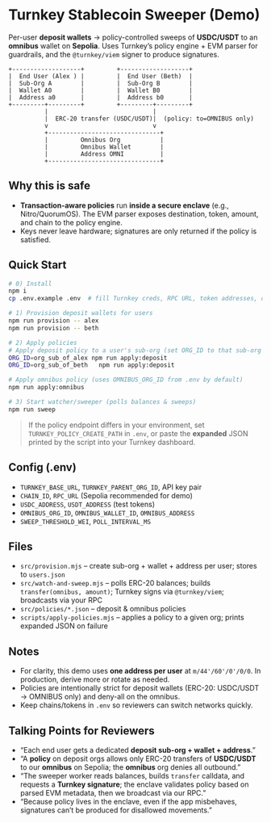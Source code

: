 # Turnkey Stablecoin Sweeper (Demo)

Per-user **deposit wallets** → policy-controlled sweeps of **USDC/USDT** to an **omnibus** wallet on **Sepolia**.
Uses Turnkey’s policy engine + EVM parser for guardrails, and the `@turnkey/viem` signer to produce signatures.

```
+-------------------+         +-------------------+
|  End User (Alex ) |         |  End User (Beth)  |
|  Sub-Org A        |         |  Sub-Org B        |
|  Wallet A0        |         |  Wallet B0        |
|  Address a0       |         |  Address b0       |
+---------+---------+         +---------+---------+
          |                             |
          |  ERC-20 transfer (USDC/USDT)|  (policy: to=OMNIBUS only)
          v                             v
          +-------------------------------+
          |         Omnibus Org           |
          |         Omnibus Wallet        |
          |         Address OMNI          |
          +-------------------------------+
```

## Why this is safe
- **Transaction-aware policies** run **inside a secure enclave** (e.g., Nitro/QuorumOS). The EVM parser exposes destination, token, amount, and chain to the policy engine.
- Keys never leave hardware; signatures are only returned if the policy is satisfied.

## Quick Start

```bash
# 0) Install
npm i
cp .env.example .env  # fill Turnkey creds, RPC URL, token addresses, omnibus address

# 1) Provision deposit wallets for users
npm run provision -- alex
npm run provision -- beth

# 2) Apply policies
# Apply deposit policy to a user's sub-org (set ORG_ID to that sub-org ID)
ORG_ID=org_sub_of_alex npm run apply:deposit
ORG_ID=org_sub_of_beth   npm run apply:deposit

# Apply omnibus policy (uses OMNIBUS_ORG_ID from .env by default)
npm run apply:omnibus

# 3) Start watcher/sweeper (polls balances & sweeps)
npm run sweep
```

> If the policy endpoint differs in your environment, set `TURNKEY_POLICY_CREATE_PATH` in `.env`,
> or paste the **expanded** JSON printed by the script into your Turnkey dashboard.

## Config (.env)
- `TURNKEY_BASE_URL`, `TURNKEY_PARENT_ORG_ID`, API key pair
- `CHAIN_ID`, `RPC_URL` (Sepolia recommended for demo)
- `USDC_ADDRESS`, `USDT_ADDRESS` (test tokens)
- `OMNIBUS_ORG_ID`, `OMNIBUS_WALLET_ID`, `OMNIBUS_ADDRESS`
- `SWEEP_THRESHOLD_WEI`, `POLL_INTERVAL_MS`

## Files
- `src/provision.mjs` – create sub-org + wallet + address per user; stores to `users.json`
- `src/watch-and-sweep.mjs` – polls ERC-20 balances; builds `transfer(omnibus, amount)`; Turnkey signs via `@turnkey/viem`; broadcasts via your RPC
- `src/policies/*.json` – deposit & omnibus policies
- `scripts/apply-policies.mjs` – applies a policy to a given org; prints expanded JSON on failure

## Notes
- For clarity, this demo uses **one address per user** at `m/44'/60'/0'/0/0`. In production, derive more or rotate as needed.
- Policies are intentionally strict for deposit wallets (ERC-20: USDC/USDT → OMNIBUS only) and deny-all on the omnibus.
- Keep chains/tokens in `.env` so reviewers can switch networks quickly.

## Talking Points for Reviewers
- “Each end user gets a dedicated **deposit sub-org + wallet + address**.”
- “A **policy** on deposit orgs allows only ERC-20 transfers of **USDC/USDT** to our **omnibus** on Sepolia; the **omnibus** org denies all outbound.”
- “The sweeper worker reads balances, builds `transfer` calldata, and requests a **Turnkey signature**; the enclave validates policy based on parsed EVM metadata, then we broadcast via our RPC.”
- “Because policy lives in the enclave, even if the app misbehaves, signatures can’t be produced for disallowed movements.”